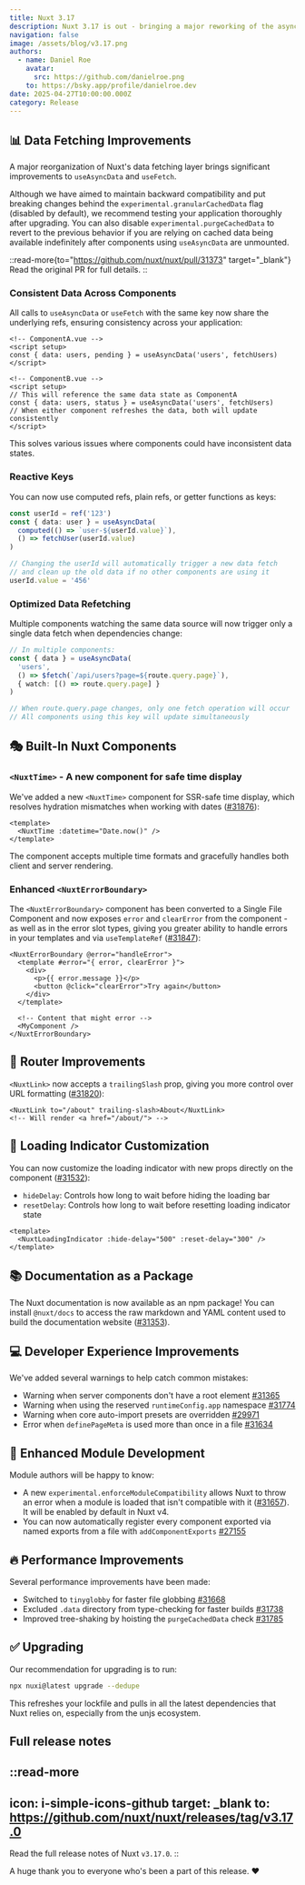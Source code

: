 ```yaml
---
title: Nuxt 3.17
description: Nuxt 3.17 is out - bringing a major reworking of the async data layer, a new built-in component, better warnings, and performance improvements!
navigation: false
image: /assets/blog/v3.17.png
authors:
  - name: Daniel Roe
    avatar:
      src: https://github.com/danielroe.png
    to: https://bsky.app/profile/danielroe.dev
date: 2025-04-27T10:00:00.000Z
category: Release
---
```


## 📊 Data Fetching Improvements

A major reorganization of Nuxt's data fetching layer brings significant improvements to `useAsyncData` and `useFetch`.

Although we have aimed to maintain backward compatibility and put breaking changes behind the `experimental.granularCachedData` flag (disabled by default), we recommend testing your application thoroughly after upgrading. You can also disable `experimental.purgeCachedData` to revert to the previous behavior if you are relying on cached data being available indefinitely after components using `useAsyncData` are unmounted.

::read-more{to="https://github.com/nuxt/nuxt/pull/31373" target="_blank"}
Read the original PR for full details.
::

### Consistent Data Across Components

All calls to `useAsyncData` or `useFetch` with the same key now share the underlying refs, ensuring consistency across your application:

```vue
<!-- ComponentA.vue -->
<script setup>
const { data: users, pending } = useAsyncData('users', fetchUsers)
</script>

<!-- ComponentB.vue -->
<script setup>
// This will reference the same data state as ComponentA
const { data: users, status } = useAsyncData('users', fetchUsers)
// When either component refreshes the data, both will update consistently
</script>
```

This solves various issues where components could have inconsistent data states.

### Reactive Keys

You can now use computed refs, plain refs, or getter functions as keys:

```ts
const userId = ref('123')
const { data: user } = useAsyncData(
  computed(() => `user-${userId.value}`),
  () => fetchUser(userId.value)
)

// Changing the userId will automatically trigger a new data fetch
// and clean up the old data if no other components are using it
userId.value = '456'
```

### Optimized Data Refetching

Multiple components watching the same data source will now trigger only a single data fetch when dependencies change:

```ts
// In multiple components:
const { data } = useAsyncData(
  'users', 
  () => $fetch(`/api/users?page=${route.query.page}`),
  { watch: [() => route.query.page] }
)

// When route.query.page changes, only one fetch operation will occur
// All components using this key will update simultaneously
```

## 🎭 Built-In Nuxt Components

### `<NuxtTime>` - A new component for safe time display

We've added a new `<NuxtTime>` component for SSR-safe time display, which resolves hydration mismatches when working with dates ([#31876](https://github.com/nuxt/nuxt/pull/31876)):

```vue
<template>
  <NuxtTime :datetime="Date.now()" />
</template>
```

The component accepts multiple time formats and gracefully handles both client and server rendering.

### Enhanced `<NuxtErrorBoundary>`

The `<NuxtErrorBoundary>` component has been converted to a Single File Component and now exposes `error` and `clearError` from the component - as well as in the error slot types, giving you greater ability to handle errors in your templates and via `useTemplateRef` ([#31847](https://github.com/nuxt/nuxt/pull/31847)):

```vue
<NuxtErrorBoundary @error="handleError">
  <template #error="{ error, clearError }">
    <div>
      <p>{{ error.message }}</p>
      <button @click="clearError">Try again</button>
    </div>
  </template>
  
  <!-- Content that might error -->
  <MyComponent />
</NuxtErrorBoundary>
```

## 🔗 Router Improvements

`<NuxtLink>` now accepts a `trailingSlash` prop, giving you more control over URL formatting ([#31820](https://github.com/nuxt/nuxt/pull/31820)):

```vue
<NuxtLink to="/about" trailing-slash>About</NuxtLink>
<!-- Will render <a href="/about/"> -->
```

## 🔄 Loading Indicator Customization

You can now customize the loading indicator with new props directly on the component ([#31532](https://github.com/nuxt/nuxt/pull/31532)):

- `hideDelay`: Controls how long to wait before hiding the loading bar 
- `resetDelay`: Controls how long to wait before resetting loading indicator state

```vue
<template>
  <NuxtLoadingIndicator :hide-delay="500" :reset-delay="300" />
</template>
```

## 📚 Documentation as a Package

The Nuxt documentation is now available as an npm package! You can install `@nuxt/docs` to access the raw markdown and YAML content used to build the documentation website ([#31353](https://github.com/nuxt/nuxt/pull/31353)).

## 💻 Developer Experience Improvements

We've added several warnings to help catch common mistakes:

- Warning when server components don't have a root element [#31365](https://github.com/nuxt/nuxt/pull/31365)
- Warning when using the reserved `runtimeConfig.app` namespace [#31774](https://github.com/nuxt/nuxt/pull/31774)
- Warning when core auto-import presets are overridden [#29971](https://github.com/nuxt/nuxt/pull/29971)
- Error when `definePageMeta` is used more than once in a file [#31634](https://github.com/nuxt/nuxt/pull/31634)

## 🔌 Enhanced Module Development

Module authors will be happy to know:

- A new `experimental.enforceModuleCompatibility` allows Nuxt to throw an error when a module is loaded that isn't compatible with it ([#31657](https://github.com/nuxt/nuxt/pull/31657)). It will be enabled by default in Nuxt v4.
- You can now automatically register every component exported via named exports from a file with `addComponentExports` [#27155](https://github.com/nuxt/nuxt/pull/27155)

## 🔥 Performance Improvements

Several performance improvements have been made:

- Switched to `tinyglobby` for faster file globbing [#31668](https://github.com/nuxt/nuxt/pull/31668)
- Excluded `.data` directory from type-checking for faster builds [#31738](https://github.com/nuxt/nuxt/pull/31738)
- Improved tree-shaking by hoisting the `purgeCachedData` check [#31785](https://github.com/nuxt/nuxt/pull/31785)

## ✅ Upgrading

Our recommendation for upgrading is to run:

```sh
npx nuxi@latest upgrade --dedupe
```

This refreshes your lockfile and pulls in all the latest dependencies that Nuxt relies on, especially from the unjs ecosystem.

## Full release notes

::read-more
---
icon: i-simple-icons-github
target: _blank
to: https://github.com/nuxt/nuxt/releases/tag/v3.17.0
---
Read the full release notes of Nuxt `v3.17.0`.
::

A huge thank you to everyone who's been a part of this release. ❤️
